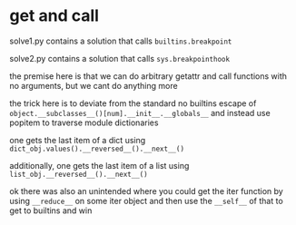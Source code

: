 # get and call

solve1.py contains a solution that calls `builtins.breakpoint`

solve2.py contains a solution that calls `sys.breakpointhook`

the premise here is that we can do arbitrary getattr and call functions with no arguments, but we cant do anything more

the trick here is to deviate from the standard no builtins escape of `object.__subclasses__()[num].__init__.__globals__` and instead use popitem to traverse module dictionaries

one gets the last item of a dict using `dict_obj.values().__reversed__().__next__()`

additionally, one gets the last item of a list using `list_obj.__reversed__().__next__()`

ok there was also an unintended where you could get the iter function by using `__reduce__` on some iter object and then use the `__self__` of that to get to builtins and win
